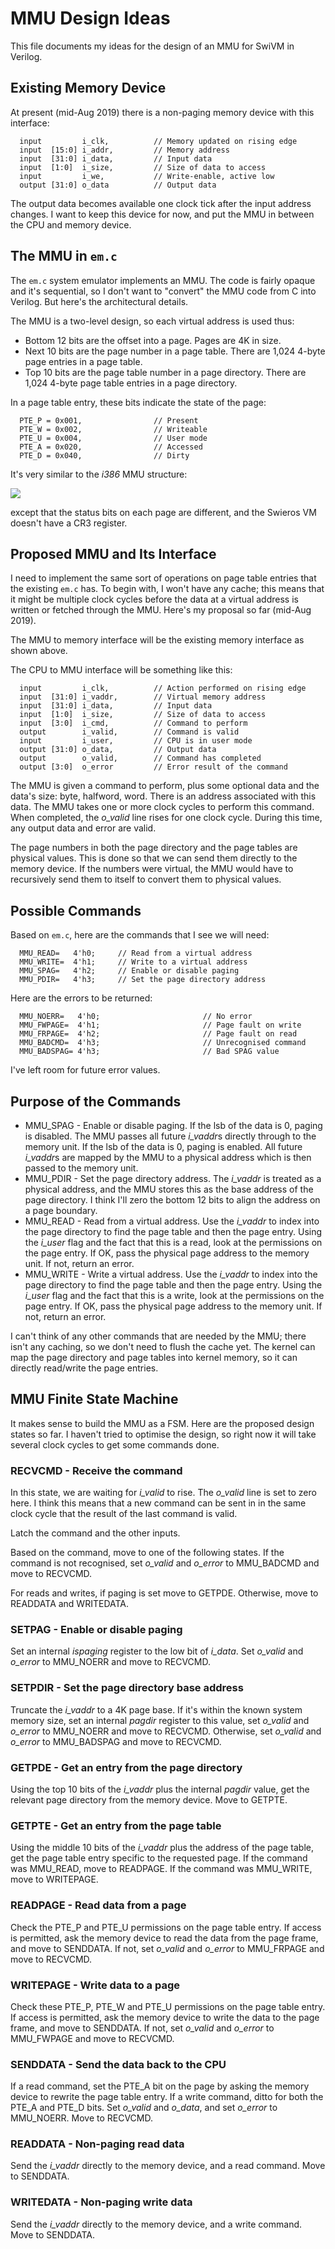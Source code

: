 # MMU Design Ideas

This file documents my ideas for the design of an MMU for SwiVM
in Verilog.

## Existing Memory Device

At present (mid-Aug 2019) there is a non-paging
memory device with this interface:

```
  input         i_clk,          // Memory updated on rising edge
  input  [15:0] i_addr,         // Memory address
  input  [31:0] i_data,         // Input data
  input  [1:0]  i_size,         // Size of data to access
  input         i_we,           // Write-enable, active low
  output [31:0] o_data          // Output data
```

The output data becomes available one clock tick after the input address
changes. I want to keep this device for now, and put the MMU in between
the CPU and memory device.

## The MMU in `em.c`

The `em.c` system emulator implements an MMU. The code is fairly opaque
and it's sequential, so I don't want to "convert" the MMU code from C
into Verilog. But here's the architectural details.

The MMU is a two-level design, so each virtual address is used thus:

 + Bottom 12 bits are the offset into a page. Pages are 4K in size.
 + Next 10 bits are the page number in a page table. There are 1,024
   4-byte page entries in a page table.
 + Top 10 bits  are the page table number in a page directory.
   There are 1,024 4-byte page table entries in a page directory.

In a page table entry, these bits indicate the state of the page:

```
  PTE_P = 0x001,                // Present
  PTE_W = 0x002,                // Writeable
  PTE_U = 0x004,                // User mode
  PTE_A = 0x020,                // Accessed
  PTE_D = 0x040,                // Dirty
```

It's very similar to the *i386* MMU structure:

![](Figs/i386_pagetable.gif)

except that the status bits on each page are different, and
the Swieros VM doesn't have a CR3 register.


## Proposed MMU and Its Interface

I need to implement the same sort of operations on page table entries that
the existing `em.c` has. To begin with, I won't have any cache; this means
that it might be multiple clock cycles before the data at a virtual address
is written or fetched through the MMU. Here's my proposal so far (mid-Aug 2019).

The MMU to memory interface will be the existing memory interface as shown above.

The CPU to MMU interface will be something like this:

```
  input         i_clk,          // Action performed on rising edge
  input  [31:0] i_vaddr,        // Virtual memory address
  input  [31:0] i_data,         // Input data
  input  [1:0]  i_size,         // Size of data to access
  input  [3:0]  i_cmd,          // Command to perform
  output        i_valid,        // Command is valid
  input         i_user,         // CPU is in user mode
  output [31:0] o_data,         // Output data
  output        o_valid,        // Command has completed
  output [3:0]  o_error         // Error result of the command
```

The MMU is given a command to perform, plus some optional data and the data's size:
byte, halfword, word. There is an address associated with this data. The MMU takes
one or more clock cycles to perform this command. When completed, the *o_valid*
line rises for one clock cycle. During this time, any output data and error are
valid.

The page numbers in both the page directory and the page tables are physical
values. This is done so that we can send them directly to the memory device.
If the numbers were virtual, the MMU would have to recursively send them to 
itself to convert them to physical values.

## Possible Commands

Based on `em.c`, here are the commands that I see we will need:

```
  MMU_READ=   4'h0;		// Read from a virtual address
  MMU_WRITE=  4'h1;		// Write to a virtual address
  MMU_SPAG=   4'h2;		// Enable or disable paging
  MMU_PDIR=   4'h3;		// Set the page directory address
```

Here are the errors to be returned:

```
  MMU_NOERR=   4'h0;                       // No error
  MMU_FWPAGE=  4'h1;                       // Page fault on write
  MMU_FRPAGE=  4'h2;                       // Page fault on read
  MMU_BADCMD=  4'h3;                       // Unrecognised command
  MMU_BADSPAG= 4'h3;                       // Bad SPAG value
```

I've left room for future error values.


## Purpose of the Commands

  + MMU_SPAG - Enable or disable paging. If the lsb of the data is 0, paging is disabled.
    The MMU passes all future *i_vaddr*s directly through to the memory unit.
    If the lsb of the data is 0, paging is enabled. All future *i_vaddr*s are mapped by
    the MMU to a physical address which is then passed to the memory unit.
  + MMU_PDIR - Set the page directory address. The *i_vaddr* is treated as a physical
    address, and the MMU stores this as the base address of the page directory.
    I think I'll zero the bottom 12 bits to align the address on a page boundary.
  + MMU_READ - Read from a virtual address. Use the *i_vaddr* to index into the page
    directory to find the page table and then the page entry. Using the *i_user* flag
    and the fact that this is a read, look at the permissions on the page entry. If
    OK, pass the physical page address to the memory unit. If not, return an error.
  + MMU_WRITE - Write a virtual address. Use the *i_vaddr* to index into the page
    directory to find the page table and then the page entry. Using the *i_user* flag
    and the fact that this is a write, look at the permissions on the page entry. If
    OK, pass the physical page address to the memory unit. If not, return an error.

I can't think of any other commands that are needed by the MMU; there isn't any caching,
so we don't need to flush the cache yet. The kernel can map the page directory and
page tables into kernel memory, so it can directly read/write the page entries.

## MMU Finite State Machine

It makes sense to build the MMU as a FSM. Here are the proposed design states so far.
I haven't tried to optimise the design, so right now it will take several clock cycles
to get some commands done.

### RECVCMD - Receive the command

In this state, we are waiting for *i_valid* to rise. The *o_valid* line is set to zero here.
I think this means that a new command can be sent in in the same clock cycle that the
result of the last command is valid.

Latch the command and the other inputs.

Based on the command, move to one of the following states. If the command is not
recognised, set *o_valid* and *o_error* to MMU_BADCMD and move to RECVCMD.

For reads and writes, if paging is set move to GETPDE. Otherwise, move to
READDATA and WRITEDATA.

### SETPAG - Enable or disable paging

Set an internal *ispaging* register to the low bit of *i_data*. Set
*o_valid* and *o_error* to MMU_NOERR and move to RECVCMD.

### SETPDIR - Set the page directory base address

Truncate the *i_vaddr* to a 4K page base. If it's within the known system memory size,
set an internal *pagdir* register to this value, set *o_valid* and *o_error* to MMU_NOERR
and move to RECVCMD. Otherwise, set *o_valid* and *o_error* to MMU_BADSPAG and move to RECVCMD.

### GETPDE - Get an entry from the page directory

Using the top 10 bits of the *i_vaddr* plus the internal *pagdir* value, get the relevant
page directory from the memory device. Move to GETPTE.

### GETPTE - Get an entry from the page table

Using the middle 10 bits of the *i_vaddr* plus the address of the page table, get the
page table entry specific to the requested page. If the command was MMU_READ, move to
READPAGE. If the command was MMU_WRITE, move to WRITEPAGE.

### READPAGE - Read data from a page

Check the PTE_P and PTE_U permissions on the page table entry. If access is permitted,
ask the memory device to read the data from the page frame, and move to SENDDATA. If not,
set *o_valid* and *o_error* to MMU_FRPAGE and move to RECVCMD.

### WRITEPAGE - Write data to a page

Check these PTE_P, PTE_W and PTE_U permissions on the page table entry. If access is permitted,
ask the memory device to write the data to the page frame, and move to SENDDATA. If not,
set *o_valid* and *o_error* to MMU_FWPAGE and move to RECVCMD.

### SENDDATA - Send the data back to the CPU

If a read command, set the PTE_A bit on the page by asking the memory device to rewrite
the page table entry. If a write command, ditto for both the PTE_A and PTE_D bits.
Set *o_valid* and *o_data*, and set *o_error* to MMU_NOERR. Move to RECVCMD.

### READDATA - Non-paging read data

Send the *i_vaddr* directly to the memory device, and a read command. Move to SENDDATA.

### WRITEDATA - Non-paging write data

Send the *i_vaddr* directly to the memory device, and a write command. Move to SENDDATA.
